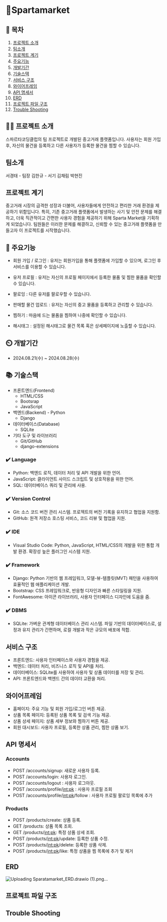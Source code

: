 # Spartamarket

## 📖 목차
1. [프로젝트 소개](#프로젝트-소개)
2. [팀소개](#팀소개)
3. [프로젝트 계기](#프로젝트-계기)
4. [주요기능](#주요기능)
5. [개발기간](#개발기간)
6. [기술스택](#기술스택)
7. [서비스 구조](#서비스-구조)
8. [와이어프레임](#와이어프레임)
9. [API 명세서](#API-명세서)
10. [ERD](#ERD)
11. [프로젝트 파일 구조](#프로젝트-파일-구조)
12. [Trouble Shooting](#trouble-shooting)
    
## 👨‍🏫 프로젝트 소개
스파르타코딩클럽의 팀 프로젝트로 개발된 중고거래 플랫폼입니다.
사용자는 회원 가입 후, 자신의 물건을 등록하고 다른 사용자가 등록한 물건을 찜할 수 있습니다.

## 팀소개
서경태 - 팀장
김한규 - 서기
김채림
박현진

## 프로젝트 계기
중고거래 시장의 급격한 성장과 더불어, 사용자들에게 안전하고 편리한 거래 환경을 제공하기 위함입니다.
특히, 기존 중고거래 플랫폼에서 발생하는 사기 및 안전 문제를 해결하고, 더욱 직관적이고 간편한 사용자 경험을 제공하기 위해 Sparta Market을 기획하게 되었습니다.
팀원들은 이러한 문제를 해결하고, 신뢰할 수 있는 중고거래 플랫폼을 만들고자 이 프로젝트를 시작했습니다.

## 💜 주요기능

- 회원 가입 / 로그인 : 유저는 회원가입을 통해 플랫폼에 가입할 수 있으며, 로그인 후 서비스를 이용할 수 있습니다.

- 유저 프로필 : 유저는 자신의 프로필 페이지에서 등록한 물품 및 찜한 물품을 확인할 수 있습니다.

- 팔로잉 : 다른 유저를 팔로우할 수 있습니다.

- 판매할 물건 업로드 : 유저는 자신의 중고 물품을 등록하고 관리할 수 있습니다.

- 찜하기 : 마음에 드는 물품을 찜하여 나중에 확인할 수 있습니다.

- 해시태그 : 설정된 해시태그로 물건 목록 혹은 상세페이지에 노출할 수 있습니다.


## ⏲️ 개발기간
- 2024.08.21(수) ~ 2024.08.28(수)

## 📚️ 기술스택
- 프론트엔드(Frontend)
	- HTML/CSS
	- Bootsrap
	- JavaScript
- 백엔드(Backend) 
    	- Python
  	- Django
- 데이터베이스(Database)
  	- SQLite
- 기타 도구 및 라이브러리
  	- Git/GitHub
  	- django-extensions

### ✔️ Language
- Python: 백엔드 로직, 데이터 처리 및 API 개발을 위한 언어.
- JavaScript: 클라이언트 사이드 스크립트 및 상호작용을 위한 언어.
- SQL: 데이터베이스 쿼리 및 관리에 사용.
  
### ✔️ Version Control
- Git: 소스 코드 버전 관리 시스템. 프로젝트의 버전 기록을 유지하고 협업을 지원함.
- GitHub: 원격 저장소 호스팅 서비스, 코드 리뷰 및 협업을 지원.
### ✔️ IDE
- Visual Studio Code: Python, JavaScript, HTML/CSS의 개발을 위한 통합 개발 환경. 확장성 높은 플러그인 시스템 지원.
  
### ✔️ Framework
- Django: Python 기반의 웹 프레임워크, 모델-뷰-템플릿(MVT) 패턴을 사용하여 효율적인 웹 애플리케이션 개발.
- Bootstrap: CSS 프레임워크로, 반응형 디자인과 빠른 스타일링을 지원.
- FontAwesome: 아이콘 라이브러리, 사용자 인터페이스 디자인에 도움을 줌.

### ✔️  DBMS
- SQLite: 가벼운 관계형 데이터베이스 관리 시스템. 파일 기반의 데이터베이스로, 설정과 유지 관리가 간편하며, 로컬 개발과 작은 규모의 배포에 적합.
  
## 서비스 구조
- 프론트엔드: 사용자 인터페이스와 사용자 경험을 제공.
- 백엔드: 데이터 처리, 비즈니스 로직 및 API를 처리.
- 데이터베이스: SQLite를 사용하여 사용자 및 상품 데이터를 저장 및 관리.
- API: 프론트엔드와 백엔드 간의 데이터 교환을 처리.

## 와이어프레임
- 홈페이지: 주요 기능 및 회원 가입/로그인 버튼 제공.
- 상품 목록 페이지: 등록된 상품 목록 및 검색 기능 제공.
- 상품 상세 페이지: 상품 세부 정보와 찜하기 버튼 제공.
- 회원 대시보드: 사용자 프로필, 등록한 상품 관리, 찜한 상품 보기.

## API 명세서

### Accounts
- POST /accounts/signup: 새로운 사용자 등록.
- POST /accounts/login: 사용자 로그인.
- POST /accounts/logout : 사용자 로그아웃.
- POST /accounts/profile/<int:pk> : 사용자 프로필 조회
- POST /accounts/profile/<int:pk>/follow : 사용자 프로필 팔로잉 목록에 추가

### Products
- POST /products/create: 상품 등록.
- GET /products: 상품 목록 조회.
- GET /products/<int:pk>: 특정 상품 상세 조회.
- POST /products/<int:pk>/update: 등록한 상품 수정.
- POST /products/<int:pk>/delete: 등록한 상품 삭제.
- POST /products/<int:pk>/like: 특정 상품을 찜 목록에 추가 및 제거

## ERD
![Uploading Sparatamarket_ERD.drawio (1).png…]()




## 프로젝트 파일 구조




## Trouble Shooting
